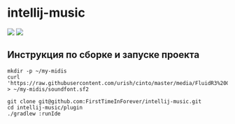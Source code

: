 # intellij-music
![](https://img.shields.io/github/stars/FirstTimeInForever/intellij-music?style=plastic)
![](https://img.shields.io/github/issues/FirstTimeInForever/intellij-music?style=plastic)

## Инструкция по сборке и запуске проекта
```
mkdir -p ~/my-midis
curl 'https://raw.githubusercontent.com/urish/cinto/master/media/FluidR3%20GM.sf2' > ~/my-midis/soundfont.sf2

git clone git@github.com:FirstTimeInForever/intellij-music.git
cd intellij-music/plugin
./gradlew :runIde
```
